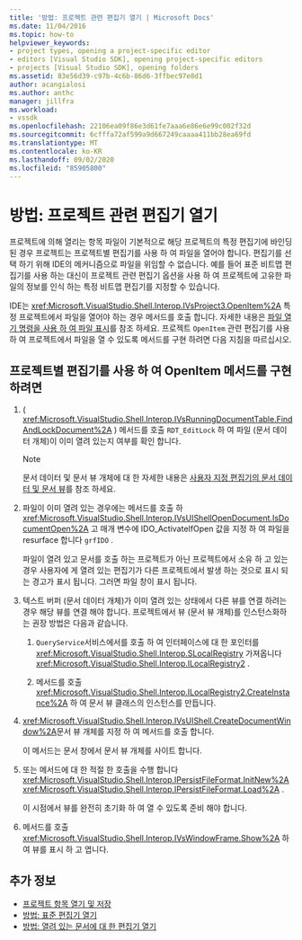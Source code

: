 ```yaml
---
title: '방법: 프로젝트 관련 편집기 열기 | Microsoft Docs'
ms.date: 11/04/2016
ms.topic: how-to
helpviewer_keywords:
- project types, opening a project-specific editor
- editors [Visual Studio SDK], opening project-specific editors
- projects [Visual Studio SDK], opening folders
ms.assetid: 83e56d39-c97b-4c6b-86d6-3ffbec97e8d1
author: acangialosi
ms.author: anthc
manager: jillfra
ms.workload:
- vssdk
ms.openlocfilehash: 22106ea09f86e3d61fe7aaa6e86e6e99c002f32d
ms.sourcegitcommit: 6cfffa72af599a9d667249caaaa411bb28ea69fd
ms.translationtype: MT
ms.contentlocale: ko-KR
ms.lasthandoff: 09/02/2020
ms.locfileid: "85905800"
---
```

# <a name="how-to-open-project-specific-editors"></a>방법: 프로젝트 관련 편집기 열기
프로젝트에 의해 열리는 항목 파일이 기본적으로 해당 프로젝트의 특정 편집기에 바인딩된 경우 프로젝트는 프로젝트별 편집기를 사용 하 여 파일을 열어야 합니다. 편집기를 선택 하기 위해 IDE의 메커니즘으로 파일을 위임할 수 없습니다. 예를 들어 표준 비트맵 편집기를 사용 하는 대신이 프로젝트 관련 편집기 옵션을 사용 하 여 프로젝트에 고유한 파일의 정보를 인식 하는 특정 비트맵 편집기를 지정할 수 있습니다.

 IDE는 <xref:Microsoft.VisualStudio.Shell.Interop.IVsProject3.OpenItem%2A> 특정 프로젝트에서 파일을 열어야 하는 경우 메서드를 호출 합니다. 자세한 내용은 [파일 열기 명령을 사용 하 여 파일 표시](../extensibility/internals/displaying-files-by-using-the-open-file-command.md)를 참조 하세요. 프로젝트 `OpenItem` 관련 편집기를 사용 하 여 프로젝트에서 파일을 열 수 있도록 메서드를 구현 하려면 다음 지침을 따르십시오.

## <a name="to-implement-the-openitem-method-with-a-project-specific-editor"></a>프로젝트별 편집기를 사용 하 여 OpenItem 메서드를 구현 하려면

1. ( <xref:Microsoft.VisualStudio.Shell.Interop.IVsRunningDocumentTable.FindAndLockDocument%2A> ) 메서드를 호출 `RDT_EditLock` 하 여 파일 (문서 데이터 개체)이 이미 열려 있는지 여부를 확인 합니다.

    > [!NOTE]
    > 문서 데이터 및 문서 뷰 개체에 대 한 자세한 내용은 [사용자 지정 편집기의 문서 데이터 및 문서 뷰](../extensibility/document-data-and-document-view-in-custom-editors.md)를 참조 하세요.

2. 파일이 이미 열려 있는 경우에는 메서드를 호출 하 <xref:Microsoft.VisualStudio.Shell.Interop.IVsUIShellOpenDocument.IsDocumentOpen%2A> 고 매개 변수에 IDO_ActivateIfOpen 값을 지정 하 여 파일을 resurface 합니다 `grfIDO` .

     파일이 열려 있고 문서를 호출 하는 프로젝트가 아닌 프로젝트에서 소유 하 고 있는 경우 사용자에 게 열려 있는 편집기가 다른 프로젝트에서 발생 하는 것으로 표시 되는 경고가 표시 됩니다. 그러면 파일 창이 표시 됩니다.

3. 텍스트 버퍼 (문서 데이터 개체)가 이미 열려 있는 상태에서 다른 뷰를 연결 하려는 경우 해당 뷰를 연결 해야 합니다. 프로젝트에서 뷰 (문서 뷰 개체)를 인스턴스화하는 권장 방법은 다음과 같습니다.

    1. `QueryService`서비스에서를 호출 하 여 인터페이스에 대 한 포인터를 <xref:Microsoft.VisualStudio.Shell.Interop.SLocalRegistry> 가져옵니다 <xref:Microsoft.VisualStudio.Shell.Interop.ILocalRegistry2> .

    2. 메서드를 호출 <xref:Microsoft.VisualStudio.Shell.Interop.ILocalRegistry2.CreateInstance%2A> 하 여 문서 뷰 클래스의 인스턴스를 만듭니다.

4. <xref:Microsoft.VisualStudio.Shell.Interop.IVsUIShell.CreateDocumentWindow%2A>문서 뷰 개체를 지정 하 여 메서드를 호출 합니다.

     이 메서드는 문서 창에서 문서 뷰 개체를 사이트 합니다.

5. 또는 메서드에 대 한 적절 한 호출을 수행 합니다 <xref:Microsoft.VisualStudio.Shell.Interop.IPersistFileFormat.InitNew%2A> <xref:Microsoft.VisualStudio.Shell.Interop.IPersistFileFormat.Load%2A> .

     이 시점에서 뷰를 완전히 초기화 하 여 열 수 있도록 준비 해야 합니다.

6. 메서드를 호출 <xref:Microsoft.VisualStudio.Shell.Interop.IVsWindowFrame.Show%2A> 하 여 뷰를 표시 하 고 엽니다.

## <a name="see-also"></a>추가 정보
- [프로젝트 항목 열기 및 저장](../extensibility/internals/opening-and-saving-project-items.md)
- [방법: 표준 편집기 열기](../extensibility/how-to-open-standard-editors.md)
- [방법: 열려 있는 문서에 대 한 편집기 열기](../extensibility/how-to-open-editors-for-open-documents.md)
